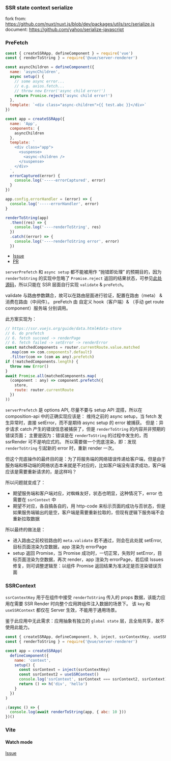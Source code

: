 ### SSR state context serialize

fork from: https://github.com/nuxt/nuxt.js/blob/dev/packages/utils/src/serialize.js
document: https://github.com/yahoo/serialize-javascript

### PreFetch

```js
const { createSSRApp, defineComponent } = require('vue')
const { renderToString } = require('@vue/server-renderer')

const asyncChildren = defineComponent({
  name: 'asyncChildren',
  async setup() {
    // some async error...
    // e.g. axios.fetch...
    // throw new Error('async child error!')
    return Promise.reject('async child error!')
  },
  template: `<div class="async-children">{{ test.abc }}</div>`
})

const app = createSSRApp({
  name: 'App',
  components: {
    asyncChildren
  },
  template: `
    <div class="app">
      <suspense>
        <async-children />
      </suspense>
    </div>
  `,
  errorCaptured(error) {
    console.log('-----errorCaptured', error)
  }
})

app.config.errorHandler = (error) => {
  console.log('-----errorHandler', error)
}

renderToString(app)
  .then((res) => {
    console.log('----renderToString', res)
  })
  .catch((error) => {
    console.log('----renderToString error', error)
  })
```

- [Issue](https://github.com/vuejs/vue-next/issues/2736)
- [PR](https://github.com/vuejs/vue-next/pull/2881)

`serverPrefetch` 和 `async setup` 都不能被用作 “抛错即处理” 的预期目的，因为 `renderToString` 的实现中忽略了 `Promise.reject` 返回的结果状态，可参见[此处源码](https://github.com/vuejs/vue-next/blob/master/packages/server-renderer/src/render.ts#L96)，所以只能在 SSR 层面自行实现 `validate` & `preFetch`。

validate 与路由参数耦合，故可以在路由层面进行验证，配置在路由（meta） & 消费在路由（中间件）。
preFetch 由 自定义 hook（客户端）& （手动 get route component）服务端 分别调用。

此方案实现为：

```js
// https://ssr.vuejs.org/guide/data.html#data-store
// 6. do prefetch
// 6. fetch succeed -> renderPage
// 6. fetch failed -> setError -> renderError
const matchedComponents = router.currentRoute.value.matched
  .map(com => com.components?.default)
  .filter(com => (com as any).prefetch)
if (!matchedComponents.length) {
  throw new Error()
}
await Promise.all(matchedComponents.map(
  (component : any) => component.prefetch({
    store,
    route: router.currentRoute
  })
))
```

`serverPrefetch` 是 options API, 尽量不要与 setup API 混搭，所以在 composition-api 中的正确实现应该是：
维持之前的 async setup，当 fetch 发生异常时，直接 setError，而不是期待 async setup 的 error 被捕获。
但是：异步请求 catch 产生的错误信息被捕获了，但是 `renderToString` 的内容并非预期的错误页面；
主要是因为：错误是在 `renderToString` 的过程中发生的，而 ssrRender 可不是响应式的。
所以需要做一个兜底渲染，即：发现 `renderToString` 引起新的 error 时，重新 render 一次。

但这个兜底操作的最终目的是：为了将服务端的网络错误传递给客户端，但是由于服务端和移动端的网络状态本来就是不对应的，比如客户端没有请求成功，客户端应该是需要重新请求的，是这样吗？

所以问题就变成了：

- 期望服务端和客户端对应，对蜘蛛友好，状态也明显，这种情况下，error 也需要在 `ssrContext` 中
- 期望不对应，各自搞各自的，用 http-code 来标示页面的成功与否状态，但是如果服务端输出的是空，客户端是需要重新拉取的，但现有逻辑下服务端不会重新拉取数据

所以最终的做法是：

- 进入路由之前校验路由的 `meta.validate` 若不通过，则会在此处就 setError, 目标页面渲染为空数据，app 渲染为 errorPage
- setup 返回 Promise，当 Promise 成功时，一切正常，失败时 setError，目标页面渲染为空数据，再次 render，app 渲染为 errorPage，若后续 Issues 修复，则可调整逻辑至：以组件 Promise 返回结果为准决定是否渲染错误页面

### SSRContext

`ssrContextKey` 用于在组件中接受 `renderToString` 传入的 props 数据，该能力应用在需要 SSR Render 时向整个应用跨组件注入数据的场景下。
该 `key` 和 `useSSRContext` 都仅在 Server 生效，不能用于通用场景。

鉴于此应用中无此需求：应用抽象有独立的 `global state` 层，且全局共享，故不使用此能力。

```js
const { createSSRApp, defineComponent, h, inject, ssrContextKey, useSSRContext } = require('vue')
const { renderToString } = require('@vue/server-renderer')

const app = createSSRApp(
  defineComponent({
    name: 'context',
    setup() {
      const ssrContext = inject(ssrContextKey)
      const ssrContext2 = useSSRContext()
      console.log('ssrContext', ssrContext === ssrContext2, ssrContext)
      return () => h('div', 'hello')
    }
  })
)

;(async () => {
  console.log(await renderToString(app, { abc: 10 }))
})()
```

### Vite

#### Watch mode

[Issue](https://github.com/vitejs/vite/issues/972#event-4185421948)
